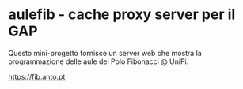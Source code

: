 # aulefib - cache proxy server per il GAP

Questo mini-progetto fornisce un server web che mostra la programmazione delle
aule del Polo Fibonacci @ UniPi.

https://fib.anto.pt
